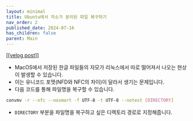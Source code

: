 ```yaml
---
layout: minimal
title: Ubuntu에서 자소가 분리된 파일 복구하기
nav_order: 2
published_date: 2024-07-16
has_children: false
parent: Main
---
```


<a href='https://velog.io/@s2jin/jaso-merge-in-Ubuntu'>[[velog post]]</a>

* MacOS에서 저장된 한글 파일들의 자모가 리눅스에서 따로 떨어져서 나오는 현상이 발생할 수 있습니다.
* 이는 유니코드 포맷(NFD와 NFC의 차이)이 달라서 생기는 문제입니다.
* 다음 코드를 통해 파일명을 복구할 수 있습니다.



```bash
convmv -r --nfc --nosmart -f UTF-8 -t UTF-8 --notest [DIRECTORY]
```
* `DIRECTORY` 부분을 파일명을 복구하고 싶은 디렉토리 경로로 지정해줍니다.
